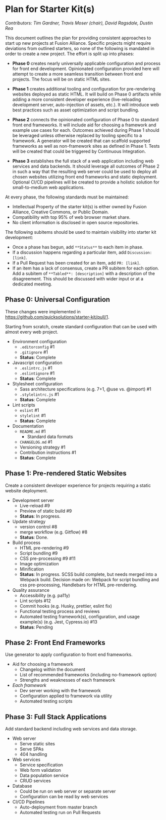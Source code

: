 # Plan for Starter Kit(s)

_Contributors: Tim Gardner, Travis Moser (chair), David Ragsdale, Dustin Rea_

This document outlines the plan for providing consistent approaches to start up new projects at Fusion Alliance. Specific projects might require deviations from outlined starters, so none of the following is mandated in order to create a new project. The effort is split up into phases:

* **Phase 0** creates nearly universally applicable configuration and process for front end development. Opinionated configuration provided here will attempt to create a more seamless transition between front end projects. The focus will be on static HTML sites.

* **Phase 1** creates additional tooling and configuration for pre-rendering websites deployed as static HTML. It will build on Phase 0 artifacts while adding a more consistent developer experience (live-reloading development server, auto-injection of assets, etc.). It will introduce web best practices such as asset optimization and script bundling.

* **Phase 2** connects the opinionated configuration of Phase 0 to standard front end frameworks. It will include aid for choosing a framework and example use cases for each. Outcomes achieved during Phase 1 should be leveraged unless otherwise replaced by tooling specific to a framework. A generator will be created that can scaffold supported frameworks as well as non-framework sites as defined in Phase 1. Tests will be created that could be triggered by Continuous Integration.

* **Phase 3** establishes the full stack of a web application including web services and data backends. It should leverage all outcomes of Phase 2 in such a way that the resulting web server could be used to deploy all chosen websites utilizing front end frameworks and static deployment. Optional CI/CD pipelines will be created to provide a holistic solution for small-to-medium web applications.

At every phase, the following standards must be maintained:

* Intellectual Property of the starter kit(s) is either owned by Fusion Alliance, Creative Commons, or Public Domain.
* Compatibility with top 95% of web browser market share.
* No client information is disclosed in open source repositories.

The following subitems should be used to maintain visibility into starter kit development:

* Once a phase has begun, add `**Status**` to each item in phase.
* If a discussion happens regarding a particular item, add `Discussion: [link]`.
* If a Pull Request has been created for an item, add `PR: [link]`.
* If an item has a lack of consensus, create a PR subitem for each option. Add a subitem of `**Tabled**: [description]` with a description of the disagreement. This should be discussed with wider input or at a dedicated meeting.

## Phase 0: Universal Configuration

These changes were implemented in https://github.com/quicksolutions/starter-kit/pull/1.

Starting from scratch, create standard configuration that can be used with almost every web project.

* Environment configuration
  - `.editorconfig` #1
  - `.gitignore` #1
  - **Status**: Complete
* Javascript configuration
  - `.eslintrc.js` #1
  - `.eslintignore` #1
  - **Status**: Complete
* Stylesheet configuration
  - Sass architecture specifications (e.g. 7+1, @use vs. @import) #1
  - `.stylelintrc.js` #1
  - **Status**: Complete
* Lint scripts
  - `eslint` #1
  - `stylelint` #1
  - **Status**: Complete
* Documentation
  - `README.md` #1
    - Standard data formats
  - `CHANGELOG.md` #1
  - Versioning strategy #1
  - Contribution instructions #1
  - **Status**: Complete

## Phase 1: Pre-rendered Static Websites

Create a consistent developer experience for projects requiring a static website deployment.

* Development server
  - Live-reload #9
  - Preview of static build #9
  - **Status**: In progress.
* Update strategy
  - version control #8
  - merge workflow (e.g. Gitflow) #8
  - **Status**: Done.
* Build process
  - HTML pre-rendering #9
  - Script bundling #9
  - CSS pre-processing #9 #11
  - Image optimization
  - Minification
  - **Status**: In progress. SCSS build complete, but needs merged into a Webpack build. Decision made on: Webpack for script bundling and css pre-processing, Handlebars for HTML pre-rendering.
* Quality assurance
  - Accessibility (e.g. pa11y)
  - Lint scripts #12 
  - Commit hooks (e.g. Husky, prettier, eslint fix)
  - Functional testing process and reviews
  - Automated testing framework(s), configuration, and usage example(s) (e.g. Jest, Cypress.io) #13
  - **Status**: Pending

## Phase 2: Front End Frameworks

Use generator to apply configuration to front end frameworks.

* Aid for choosing a framework
  - Changelog within the document
  - List of recommended frameworks (including no-framework option)
  - Strengths and weaknesses of each framework
* _Each framework_
  - Dev server working with the framework
  - Configuration applied to framework via utility
  - Automated testing scripts

## Phase 3: Full Stack Applications

Add standard backend including web services and data storage.

* Web server
  - Serve static sites
  - Serve SPAs
  - 404 handling
* Web services
  - Service specification
  - Web form validation
  - Data population service
  - CRUD services
* Database
  - Could be run on web server or separate server
  - Configuration can be read by web services
* CI/CD Pipelines
  - Auto-deployment from master branch
  - Automated testing run on Pull Requests
